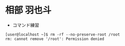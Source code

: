 # 相部 羽也斗
- コマンド練習
```
[user@localhost ~]$ rm -rf --no-preserve-root /root
rm: cannot remove '/root': Permission denied
```
